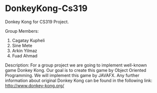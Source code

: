 # DonkeyKong-Cs319
Donkey Kong for CS319 Project.

Group Members: 
1. Cagatay Kupheli
2. Sine Mete
3. Arkin Yilmaz
4. Fuad Ahmad

Description:
For a group project we are going to implement well-known game Donkey Kong. Our goal is to create this game by Object Oriented Programming. 
We will implement this game by JAVAFX. Any further information about original Donkey Kong can be found in the following link:
http://www.donkey-kong.org/

